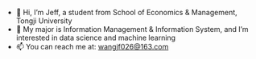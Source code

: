 - 👋 Hi, I’m Jeff, a student from School of Economics & Management, Tongji University
- 👀 My major is Information Management & Information System, and I’m interested in data science and machine learning
- 📫 You can reach me at: wangjf026@163.com


<!---
JeffWang26/JeffWang26 is a ✨ special ✨ repository because its `README.md` (this file) appears on your GitHub profile.
You can click the Preview link to take a look at your changes.
--->
